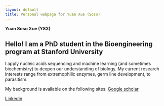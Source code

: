 ```yaml
---
layout: default
title: Personal webpage for Yuan Xue (Soso)
---
```


**Yuan Soso Xue (YSX)**

## Hello! I am a PhD student in the Bioengineering program at Stanford University

I apply nucleic acids sequencing and machine learning (and sometimes biochemistry) to deepen our understanding of biology. My current research interests range from extremophilic enzymes, germ line development, to parasitism. 

My background is available on the following sites:
<span style="color:blue">[Google scholar](https://scholar.google.com/citations?user=HJLgA2kAAAAJ&hl=en)</span>

<span style="color:blue">[Linkedin](https://www.linkedin.com/in/yuan-xue-8b1b254a)</span>

